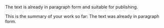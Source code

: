The text is already in paragraph form and suitable for publishing. 


This is the summary of your work so far:
The text was already in paragraph form.